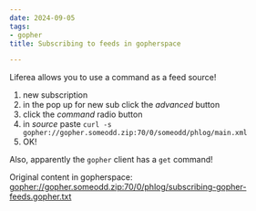 ```yaml
---
date: 2024-09-05
tags:
- gopher
title: Subscribing to feeds in gopherspace

---
```



Liferea allows you to use a command as a feed source!

1. new subscription
1. in the pop up for new sub click the *advanced* button
1. click the *command* radio button
1. in *source* paste  `curl -s gopher://gopher.someodd.zip:70/0/someodd/phlog/main.xml`
1. OK!

Also, apparently the `gopher` client has a `get` command!

Original content in gopherspace: [gopher://gopher.someodd.zip:70/0/phlog/subscribing-gopher-feeds.gopher.txt](gopher://gopher.someodd.zip:70/0/phlog/subscribing-gopher-feeds.gopher.txt)
